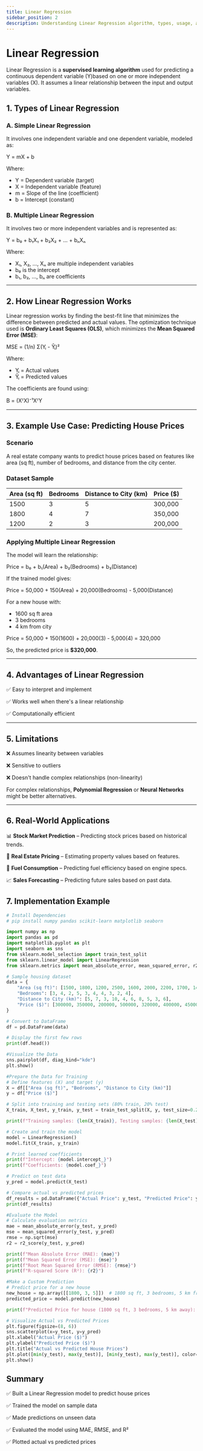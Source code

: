 ```yaml
---
title: Linear Regression
sidebar_position: 2
description: Understanding Linear Regression algorithm, types, usage, and implementation
---
```


# Linear Regression

Linear Regression is a **supervised learning algorithm** used for predicting a continuous dependent variable (Y)based on one or more independent variables (X). It assumes a linear relationship between the input and output variables.

## 1. Types of Linear Regression

### A. Simple Linear Regression

It involves one independent variable and one dependent variable, modeled as:

Y = mX + b

Where:

- Y = Dependent variable (target)
- X = Independent variable (feature)
- m = Slope of the line (coefficient)
- b = Intercept (constant)

### B. Multiple Linear Regression

It involves two or more independent variables and is represented as:

Y = b₀ + b₁X₁ + b₂X₂ + ... + bₙXₙ

Where:

- X₁, X₂, ..., Xₙ are multiple independent variables
- b₀ is the intercept
- b₁, b₂, ..., bₙ are coefficients

---

## 2. How Linear Regression Works

Linear regression works by finding the best-fit line that minimizes the difference between predicted and actual values. The optimization technique used is **Ordinary Least Squares (OLS)**, which minimizes the **Mean Squared Error (MSE)**:

MSE = (1/n) Σ(Yᵢ - Ŷᵢ)²

Where:

- Yᵢ = Actual values
- Ŷᵢ = Predicted values

The coefficients are found using:

B = (XᵀX)⁻¹XᵀY

---

## 3. Example Use Case: Predicting House Prices

### Scenario

A real estate company wants to predict house prices based on features like area (sq ft), number of bedrooms, and distance from the city center.

### Dataset Sample

| Area (sq ft) | Bedrooms | Distance to City (km) | Price ($) |
| --- | --- | --- | --- |
| 1500 | 3 | 5 | 300,000 |
| 1800 | 4 | 7 | 350,000 |
| 1200 | 2 | 3 | 200,000 |

### Applying Multiple Linear Regression

The model will learn the relationship:

Price = b₀ + b₁(Area) + b₂(Bedrooms) + b₃(Distance)

If the trained model gives:

Price = 50,000 + 150(Area) + 20,000(Bedrooms) - 5,000(Distance)

For a new house with:

- 1600 sq ft area
- 3 bedrooms
- 4 km from city

Price = 50,000 + 150(1600) + 20,000(3) - 5,000(4) = 320,000

So, the predicted price is **$320,000**.

---

## 4. Advantages of Linear Regression

✅ Easy to interpret and implement

✅ Works well when there's a linear relationship

✅ Computationally efficient

---

## 5. Limitations

❌ Assumes linearity between variables

❌ Sensitive to outliers

❌ Doesn't handle complex relationships (non-linearity)

For complex relationships, **Polynomial Regression** or **Neural Networks** might be better alternatives.

---

## 6. Real-World Applications

📊 **Stock Market Prediction** – Predicting stock prices based on historical trends.

🏡 **Real Estate Pricing** – Estimating property values based on features.

🚗 **Fuel Consumption** – Predicting fuel efficiency based on engine specs.

📈 **Sales Forecasting** – Predicting future sales based on past data.

## 7. Implementation Example

```python
# Install Dependencies
# pip install numpy pandas scikit-learn matplotlib seaborn

import numpy as np
import pandas as pd
import matplotlib.pyplot as plt
import seaborn as sns
from sklearn.model_selection import train_test_split
from sklearn.linear_model import LinearRegression
from sklearn.metrics import mean_absolute_error, mean_squared_error, r2_score

# Sample housing dataset
data = {
    "Area (sq ft)": [1500, 1800, 1200, 2500, 1600, 2000, 2200, 1700, 1400, 1900],
    "Bedrooms": [3, 4, 2, 5, 3, 4, 4, 3, 2, 4],
    "Distance to City (km)": [5, 7, 3, 10, 4, 6, 8, 5, 3, 6],
    "Price ($)": [300000, 350000, 200000, 500000, 320000, 400000, 450000, 330000, 250000, 370000]
}

# Convert to DataFrame
df = pd.DataFrame(data)

# Display the first few rows
print(df.head())

#Visualize the Data
sns.pairplot(df, diag_kind="kde")
plt.show()

#Prepare the Data for Training
# Define features (X) and target (y)
X = df[["Area (sq ft)", "Bedrooms", "Distance to City (km)"]]
y = df["Price ($)"]

# Split into training and testing sets (80% train, 20% test)
X_train, X_test, y_train, y_test = train_test_split(X, y, test_size=0.2, random_state=42)

print(f"Training samples: {len(X_train)}, Testing samples: {len(X_test)}")

# Create and train the model
model = LinearRegression()
model.fit(X_train, y_train)

# Print learned coefficients
print(f"Intercept: {model.intercept_}")
print(f"Coefficients: {model.coef_}")

# Predict on test data
y_pred = model.predict(X_test)

# Compare actual vs predicted prices
df_results = pd.DataFrame({"Actual Price": y_test, "Predicted Price": y_pred})
print(df_results)

#Evaluate the Model
# Calculate evaluation metrics
mae = mean_absolute_error(y_test, y_pred)
mse = mean_squared_error(y_test, y_pred)
rmse = np.sqrt(mse)
r2 = r2_score(y_test, y_pred)

print(f"Mean Absolute Error (MAE): {mae}")
print(f"Mean Squared Error (MSE): {mse}")
print(f"Root Mean Squared Error (RMSE): {rmse}")
print(f"R-squared Score (R²): {r2}")

#Make a Custom Prediction
# Predict price for a new house
new_house = np.array([[1800, 3, 5]])  # 1800 sq ft, 3 bedrooms, 5 km from city
predicted_price = model.predict(new_house)

print(f"Predicted Price for house (1800 sq ft, 3 bedrooms, 5 km away): ${predicted_price[0]:,.2f}")

# Visualize Actual vs Predicted Prices
plt.figure(figsize=(8, 6))
sns.scatterplot(x=y_test, y=y_pred)
plt.xlabel("Actual Price ($)")
plt.ylabel("Predicted Price ($)")
plt.title("Actual vs Predicted House Prices")
plt.plot([min(y_test), max(y_test)], [min(y_test), max(y_test)], color="red", linestyle="dashed")  # Perfect fit line
plt.show()
```

## Summary

✅ Built a Linear Regression model to predict house prices

✅ Trained the model on sample data

✅ Made predictions on unseen data

✅ Evaluated the model using MAE, RMSE, and R²

✅ Plotted actual vs predicted prices